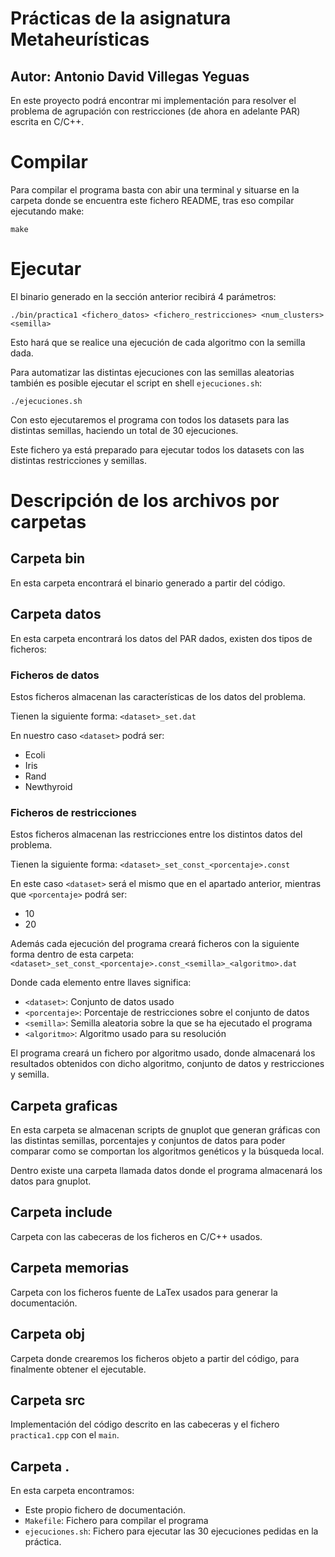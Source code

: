 # Prácticas de la asignatura Metaheurísticas

## Autor: Antonio David Villegas Yeguas

En este proyecto podrá encontrar mi implementación para resolver el problema de agrupación con restricciones (de ahora en adelante PAR) escrita en C/C++.


# Compilar

Para compilar el programa basta con abir una terminal y situarse en la carpeta donde se encuentra este fichero README, tras eso compilar ejecutando make:

`make`


# Ejecutar

El binario generado en la sección anterior recibirá 4 parámetros:

`./bin/practica1 <fichero_datos> <fichero_restricciones> <num_clusters> <semilla>`

Esto hará que se realice una ejecución de cada algoritmo con la semilla dada.

Para automatizar las distintas ejecuciones con las semillas aleatorias también es posible ejecutar el script en shell `ejecuciones.sh`:

`./ejecuciones.sh`

Con esto ejecutaremos el programa con todos los datasets para las distintas semillas, haciendo un total de 30 ejecuciones.

Este fichero ya está preparado para ejecutar todos los datasets con las distintas restricciones y semillas.

# Descripción de los archivos por carpetas

## Carpeta bin

En esta carpeta encontrará el binario generado a partir del código.

## Carpeta datos

En esta carpeta encontrará los datos del PAR dados, existen dos tipos de ficheros:

### Ficheros de datos

Estos ficheros almacenan las características de los datos del problema.

Tienen la siguiente forma: `<dataset>_set.dat`

En nuestro caso `<dataset>` podrá ser:

- Ecoli
- Iris
- Rand
- Newthyroid

### Ficheros de restricciones

Estos ficheros almacenan las restricciones entre los distintos datos del problema.

Tienen la siguiente forma: `<dataset>_set_const_<porcentaje>.const`

En este caso `<dataset>` será el mismo que en el apartado anterior, mientras que `<porcentaje>` podrá ser:

- 10
- 20


Además cada ejecución del programa creará ficheros con la siguiente forma dentro de esta carpeta: `<dataset>_set_const_<porcentaje>.const_<semilla>_<algoritmo>.dat`

Donde cada elemento entre llaves significa:

- `<dataset>`: Conjunto de datos usado
- `<porcentaje>`: Porcentaje de restricciones sobre el conjunto de datos
- `<semilla>`: Semilla aleatoria sobre la que se ha ejecutado el programa
- `<algoritmo>`: Algoritmo usado para su resolución


El programa creará un fichero por algoritmo usado, donde almacenará los resultados obtenidos con dicho algoritmo, conjunto de datos y restricciones y semilla.


## Carpeta graficas

En esta carpeta se almacenan scripts de gnuplot que generan gráficas con las distintas semillas, porcentajes y conjuntos de datos para poder comparar como se comportan los algoritmos genéticos y la búsqueda local.

Dentro existe una carpeta llamada datos donde el programa almacenará los datos para gnuplot.

## Carpeta include

Carpeta con las cabeceras de los ficheros en C/C++ usados.

## Carpeta memorias

Carpeta con los ficheros fuente de LaTex usados para generar la documentación.

## Carpeta obj

Carpeta donde crearemos los ficheros objeto a partir del código, para finalmente obtener el ejecutable.

## Carpeta src

Implementación del código descrito en las cabeceras y el fichero `practica1.cpp` con el `main`.

## Carpeta .

En esta carpeta encontramos:

- Este propio fichero de documentación.
- `Makefile`: Fichero para compilar el programa
- `ejecuciones.sh`: Fichero para ejecutar las 30 ejecuciones pedidas en la práctica.
